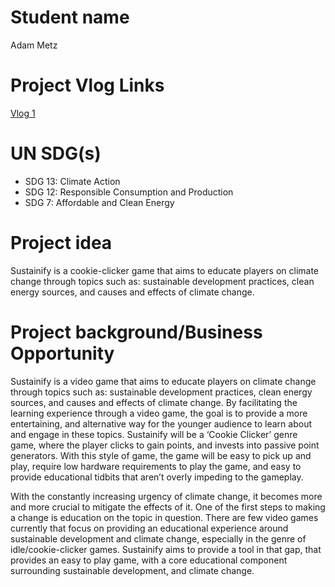 # Student name
Adam Metz

# Project Vlog Links

[Vlog 1](https://www.youtube.com/watch?v=OnYzzaX6_4I)

# UN SDG(s)
- SDG 13: Climate Action
- SDG 12: Responsible Consumption and Production
- SDG 7: Affordable and Clean Energy

# Project idea
Sustainify is a cookie-clicker game that aims to educate players on climate change through topics such as: sustainable development practices, clean energy sources, and causes and effects of climate change.

# Project background/Business Opportunity
Sustainify is a video game that aims to educate players on climate change through topics such as: sustainable development practices, clean energy sources, and causes and effects of climate change. By facilitating the learning experience through a video game, the goal is to provide a more entertaining, and alternative way for the younger audience to learn about and engage in these topics. Sustainify will be a ‘Cookie Clicker’ genre game, where the player clicks to gain points, and invests into passive point generators. With this style of game, the game will be easy to pick up and play, require low hardware requirements to play the game, and easy to provide educational tidbits that aren’t overly impeding to the gameplay. 

With the constantly increasing urgency of climate change, it becomes more and more crucial to mitigate the effects of it. One of the first steps to making a change is education on the topic in question. There are few video games currently that focus on providing an educational experience around sustainable development and climate change, especially in the genre of idle/cookie-clicker games. Sustainify aims to provide a tool in that gap, that provides an easy to play game, with a core educational component surrounding sustainable development, and climate change.
